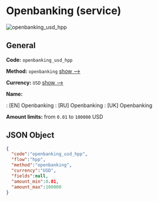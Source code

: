 
# Openbanking (service) 
![openbanking_usd_hpp](https://static.openfintech.io/payment_methods/openbanking_usd_hpp/logo.svg?w=400&c=v0.59.26#w200)  

## General 
 
**Code:** `openbanking_usd_hpp` 
 
**Method:** `openbanking` 
 [show -->](/payment-methods/openbanking/) 
 
**Currency:** `USD` [show -->](/currencies/USD/) 
 
**Name:** 
 
:	[EN] Openbanking 
:	[RU] Openbanking 
:	[UK] Openbanking 
 
**Amount limits:** from `0.01` to `100000` USD 

## JSON Object 

```json
{
  "code":"openbanking_usd_hpp",
  "flow":"hpp",
  "method":"openbanking",
  "currency":"USD",
  "fields":null,
  "amount_min":0.01,
  "amount_max":100000
}
```  
